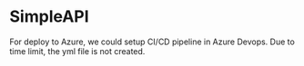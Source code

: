 # SimpleAPI

For deploy to Azure, we could setup CI/CD pipeline in Azure Devops.
Due to time limit, the yml file is not created.
